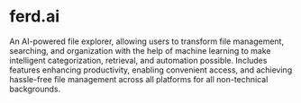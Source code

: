 # ferd.ai
An AI-powered file explorer, allowing users to transform file management, searching, and organization with the help of machine learning to make intelligent categorization, retrieval, and automation possible. Includes features enhancing productivity, enabling convenient access, and achieving hassle-free file management across all platforms for all non-technical backgrounds.

